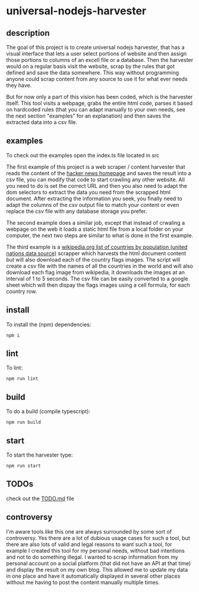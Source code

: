 ﻿# universal-nodejs-harvester

## description

The goal of this project is to create universal nodejs harvester, that has a visual interface that lets a user select portions of website and then assign those portions to columns of an excell file or a database. Then the harvester would on a regular basis visit the website, scrap by the rules that got defined and save the data somewhere. This way without programming anyone could scrap content from any source to use it for what ever needs they have.

But for now only a part of this vision has been coded, which is the harvester itself. This tool visits a webpage, grabs the entire html code, parses it based on hardcoded rules (that you can adapt manually to your own needs, see the next section "examples" for an explanation) and then saves the extracted data into a csv file.

## examples

To check out the examples open the index.ts file located in src

The first example of this project is a web scraper / content harvester that reads the content of the [hacker news homepage](https://news.ycombinator.com/) and saves the result into a csv file, you can modify that code to start crawling any other website. All you need to do is set the correct URL and then you also need to adapt the dom selectors to extract the data you need from the scrapped html document. After extracting the information you seek, you finally need to adapt the columns of the csv output file to match your content or even replace the csv file with any database storage you prefer.

The second example does a similar job, except that instead of crwaling a webpage on the web it loads a static html file from a local folder on your computer, the next two steps are similar to what is done in the first example.

The third example is a [wikipedia.org list of countries by population (united nations data source)](https://en.wikipedia.org/wiki/List_of_countries_by_population_(United_Nations)) scrapper which harvests the html document content but will also download each of the country flags  images. The script will create a csv file with the names of all the countries in the world and will also download each flag image from wikipedia, it downloads the images at an interval of 1 to 5 seconds. The csv file can be easily converted to a google sheet which will then dispay the flags images using a cell formula, for each country row.

## install

To install the (npm) dependencies:  

```shell
npm i
```

## lint

To lint:  

```shell
npm run lint
```

## build

To do a build (compile typescript):  

```shell
npm run build
```

## start

To start the harvester type:  

```shell
npm run start
```

## TODOs

check out the [TODO.md](documentation/TODO.md) file

## controversy

I'm aware tools like this one are always surrounded by some sort of controversy. Yes there are a lot of dubious usage cases for such a tool, but there are also lots of valid and legal reasons to want such a tool, for example I created this tool for my personal needs, without bad intentions and not to do something illegal. I wanted to scrap information from my personal account on a social platform (that did not have an API at that time) and display the result on my own blog. This allowed me to update my data in one place and have it automatically displayed in several other places without me having to post the content manually multiple times.
